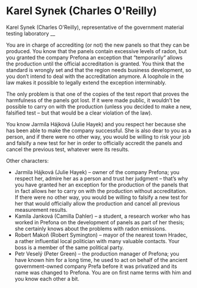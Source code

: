 # Karel Synek (Charles O'Reilly)

Karel Synek (Charles O'Reilly), representative of the government material testing laboratory __

You are in charge of accrediting (or not) the new panels so that they can be produced. You know that the panels contain excessive levels of radon, but you granted the company Prefona an exception that “temporarily“ allows the production until the official accreditation is granted. You think that the standard is wrongly set and that the region needs business development, so you don’t intend to deal with the accreditation anymore. A loophole in the law makes it possible to legally extend the exception interminably.

The only problem is that one of the copies of the test report that proves the harmfulness of the panels got lost. If it were made public, it wouldn’t be possible to carry on with the production (unless you decided to make a new, falsified test – but that would be a clear violation of the law).

You know Jarmila Hájková (Julie Hayek) and you respect her because she has been able to make the company successful. She is also dear to you as a person, and if there were no other way, you would be willing to risk your job and falsify a new test for her in order to officially accredit the panels and cancel the previous test, whatever were its results.

Other characters:

- Jarmila Hájková (Julie Hayek) – owner of the company Prefona; you respect her, admire her as a person and trust her judgment – that’s why you have granted her an exception for the production of the panels that in fact allows her to carry on with the production without accreditation. If there were no other way, you would be willing to falsify a new test for her that would officially allow the production and cancel all previous measurement results.
- Kamila Janková (Camilla Dahler) – a student, a research worker who has worked in Prefona on the development of panels as part of her thesis; she certainly knows about the problems with radon emissions.
- Robert Makoň (Robert Symington) – mayor of the nearest town Hradec, a rather influential local politician with many valuable contacts. Your boss is a member of the same political party.
- Petr Veselý (Peter Green) – the production manager of Prefona; you have known him for a long time, he used to act on behalf of the ancient government-owned company Prefa before it was privatized and its name was changed to Prefona. You are on first name terms with him and you know each other a bit.

